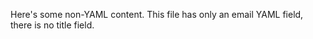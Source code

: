 <!--
email: email@email.com
-->

Here's some non-YAML content. This file has only an email YAML field, there is no title field.
